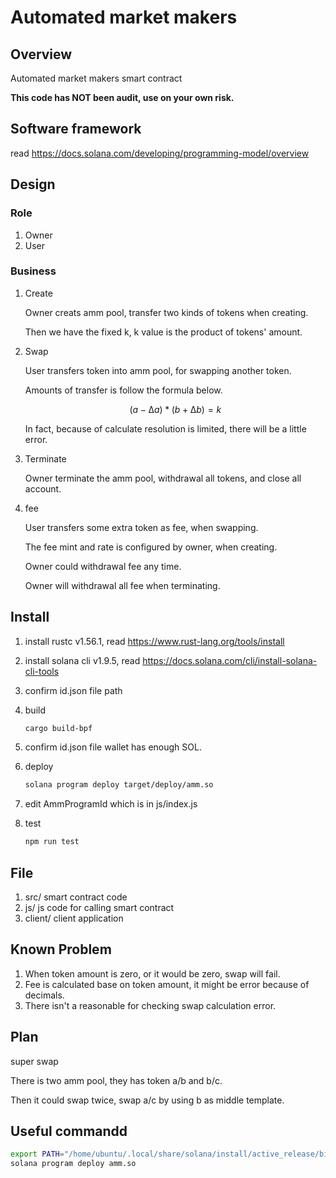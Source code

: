 # Automated market makers

## Overview

Automated market makers smart contract

**This code has NOT been audit, use on your own risk.**

## Software framework

read https://docs.solana.com/developing/programming-model/overview

## Design

### Role

1. Owner
2. User

### Business

1. Create

   Owner creats amm pool, transfer two kinds of tokens when creating.

   Then we have the fixed k, k value is the product of tokens' amount.
2. Swap

   User transfers token into amm pool, for swapping another token.

   Amounts of transfer is follow the formula below.

   $$
   (a-∆a)*(b+∆b)=k
   $$

   In fact, because of calculate resolution is limited, there will be a little error.
3. Terminate

   Owner terminate the amm pool, withdrawal all tokens, and close all account.
4. fee

   User transfers some extra token as fee, when swapping.

   The fee mint and rate is configured by owner, when creating.

   Owner could withdrawal fee any time.

   Owner will withdrawal all fee when terminating.

## Install

1. install rustc v1.56.1, read https://www.rust-lang.org/tools/install
2. install solana cli v1.9.5, read https://docs.solana.com/cli/install-solana-cli-tools
3. confirm id.json file path
4. build

   ```bash
   cargo build-bpf
   ```
5. confirm id.json file wallet has enough SOL.
6. deploy

   ```bash
   solana program deploy target/deploy/amm.so
   ```
7. edit AmmProgramId which is in js/index.js
8. test

   ```bash
   npm run test
   ```

## File

1. src/ smart contract code
2. js/ js code for calling smart contract
3. client/ client application

## Known Problem

1. When token amount is zero, or it would be zero, swap will fail.
2. Fee is calculated base on token amount, it might be error because of decimals.
3. There isn't a reasonable for checking swap calculation error.

## Plan

super swap

There is two amm pool, they has token a/b and b/c.

Then it could swap twice, swap a/c by using b as middle template.

## Useful commandd

```bash
export PATH="/home/ubuntu/.local/share/solana/install/active_release/bin:$PATH"
solana program deploy amm.so
```
